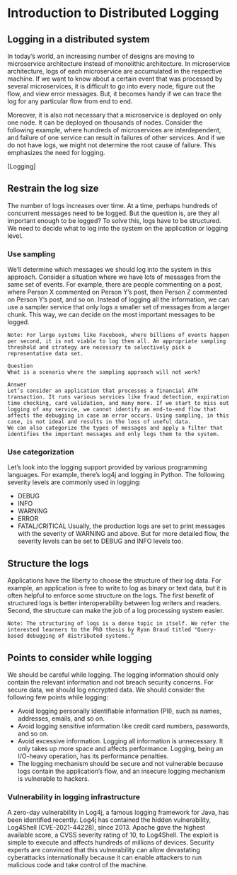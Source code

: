 # Introduction to Distributed Logging
## Logging in a distributed system
In today’s world, an increasing number of designs are moving to microservice architecture instead of monolithic architecture. In microservice architecture, logs of each microservice are accumulated in the respective machine. If we want to know about a certain event that was processed by several microservices, it is difficult to go into every node, figure out the flow, and view error messages. But, it becomes handy if we can trace the log for any particular flow from end to end.

Moreover, it is also not necessary that a microservice is deployed on only one node. It can be deployed on thousands of nodes. Consider the following example, where hundreds of microservices are interdependent, and failure of one service can result in failures of other services. And if we do not have logs, we might not determine the root cause of failure. This emphasizes the need for logging.

[Logging]

## Restrain the log size
The number of logs increases over time. At a time, perhaps hundreds of concurrent messages need to be logged. But the question is, are they all important enough to be logged? To solve this, logs have to be structured. We need to decide what to log into the system on the application or logging level.

### Use sampling
We’ll determine which messages we should log into the system in this approach. Consider a situation where we have lots of messages from the same set of events. For example, there are people commenting on a post, where Person X commented on Person Y’s post, then Person Z commented on Person Y’s post, and so on. Instead of logging all the information, we can use a sampler service that only logs a smaller set of messages from a larger chunk. This way, we can decide on the most important messages to be logged.
```
Note: For large systems like Facebook, where billions of events happen per second, it is not viable to log them all. An appropriate sampling threshold and strategy are necessary to selectively pick a representative data set.
```

```
Question
What is a scenario where the sampling approach will not work?

Answer
Let’s consider an application that processes a financial ATM transaction. It runs various services like fraud detection, expiration time checking, card validation, and many more. If we start to miss out logging of any service, we cannot identify an end-to-end flow that affects the debugging in case an error occurs. Using sampling, in this case, is not ideal and results in the loss of useful data.
We can also categorize the types of messages and apply a filter that identifies the important messages and only logs them to the system.
```
### Use categorization
Let’s look into the logging support provided by various programming languages. For example, there’s log4j and logging in Python. The following severity levels are commonly used in logging:

- DEBUG
- INFO
- WARNING
- ERROR
- FATAL/CRITICAL
Usually, the production logs are set to print messages with the severity of WARNING and above. But for more detailed flow, the severity levels can be set to DEBUG and INFO levels too.

## Structure the logs
Applications have the liberty to choose the structure of their log data. For example, an application is free to write to log as binary or text data, but it is often helpful to enforce some structure on the logs. The first benefit of structured logs is better interoperability between log writers and readers. Second, the structure can make the job of a log processing system easier.
```
Note: The structuring of logs is a dense topic in itself. We refer the interested learners to the PhD thesis by Ryan Braud titled "Query-based debugging of distributed systems.”
```
## Points to consider while logging
We should be careful while logging. The logging information should only contain the relevant information and not breach security concerns. For secure data, we should log encrypted data. We should consider the following few points while logging:

- Avoid logging personally identifiable information (PII), such as names, addresses, emails, and so on.
- Avoid logging sensitive information like credit card numbers, passwords, and so on.
- Avoid excessive information. Logging all information is unnecessary. It only takes up more space and affects performance. Logging, being an I/O-heavy operation, has its performance penalties.
- The logging mechanism should be secure and not vulnerable because logs contain the application’s flow, and an insecure logging mechanism is vulnerable to hackers.
### Vulnerability in logging infrastructure
A zero-day vulnerability in Log4j, a famous logging framework for Java, has been identified recently. Log4j has contained the hidden vulnerability, Log4Shell (CVE-2021-44228), since 2013. Apache gave the highest available score, a CVSS severity rating of 10, to Log4Shell. The exploit is simple to execute and affects hundreds of millions of devices. Security experts are convinced that this vulnerability can allow devastating cyberattacks internationally because it can enable attackers to run malicious code and take control of the machine.
